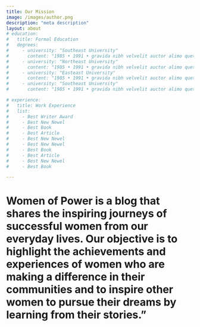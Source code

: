 ```yaml
---
title: Our Mission
image: /images/author.png
description: "meta description"
layout: about
# education:
#   title: Formal Education
#   degrees:
#     - university: "Southeast University"
#       content: "1985 • 1991 • gravida nibh velvelit auctor alimo quet menean solli"
#     - university: "Northeast University"
#       content: "1985 • 1991 • gravida nibh velvelit auctor alimo quet menean solli"
#     - university: "Easteast University"
#       content: "1985 • 1991 • gravida nibh velvelit auctor alimo quet menean solli"
#     - university: "Southeast University"
#       content: "1985 • 1991 • gravida nibh velvelit auctor alimo quet menean solli"  

# experience:
#   title: Work Experience
#   list:
#     - Best Writer Award
#     - Best New Newel
#     - Best Book
#     - Best Article
#     - Best New Newel
#     - Best New Newel
#     - Best Book
#     - Best Article
#     - Best New Newel
#     - Best Book

---
```


# Women of Power is a blog that shares the inspiring journeys of successful women from our everyday lives. Our objective is to highlight the achievements and experiences of women who are making a difference in their communities and to inspire other women to pursue their dreams by learning from their stories.”


